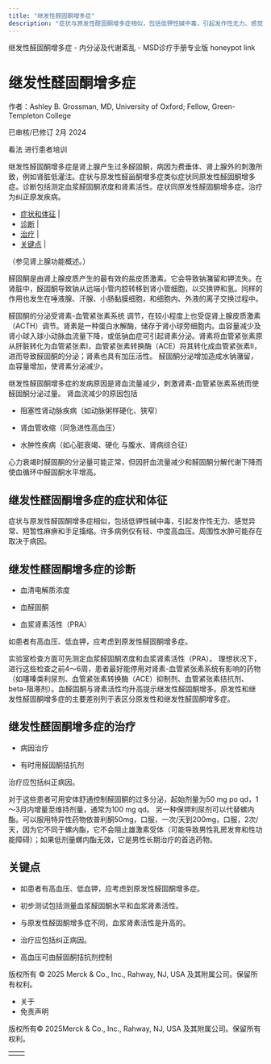 ```yaml
---
title: "继发性醛固酮增多症"
description: "症状与原发性醛固酮增多症相似，包括低钾性碱中毒，引起发作性无力、感觉异常、短暂性麻痹和手足搐缩。许多病例仅有轻、中度高血压。周围性水肿可能存在取决于病因。"
---
```


﻿继发性醛固酮增多症 \- 内分泌及代谢紊乱 \- MSD诊疗手册专业版 honeypot link

# 继发性醛固酮增多症

作者：Ashley B. Grossman, MD, University of Oxford; Fellow, Green-Templeton College

已审核/已修订 2月 2024

看法 进行患者培训

继发性醛固酮增多症是肾上腺产生过多醛固酮，病因为费垂体、肾上腺外的刺激所致，例如肾脏低灌注。症状与原发性醛甾酮增多症类似症状同原发性醛固酮增多症。诊断包括测定血浆醛固酮浓度和肾素活性。症状同原发性醛固酮增多症。治疗为纠正原发疾病。

- [症状和体征](#症状和体征_v26441381_zh) \|
- [诊断](#诊断_v26441386_zh) \|
- [治疗](#治疗_v26441512_zh) \|
- [关键点](#关键点_v26441520_zh) \|

（参见肾上腺功能概述。）

醛固酮是由肾上腺皮质产生的最有效的盐皮质激素。它会导致钠潴留和钾流失。在肾脏中，醛固酮导致钠从远端小管内腔转移到肾小管细胞，以交换钾和氢。同样的作用也发生在唾液腺、汗腺、小肠黏膜细胞，和细胞内、外液的离子交换过程中。

醛固酮的分泌受肾素-血管紧张素系统 调节，在较小程度上也受促肾上腺皮质激素（ACTH）调节。肾素是一种蛋白水解酶，储存于肾小球旁细胞内。血容量减少及肾小球入球小动脉血流量下降，或低钠血症可引起肾素分泌。肾素将血管紧张素原从肝脏转化为血管紧张素I，血管紧张素转换酶（ACE）将其转化成血管紧张素II，进而导致醛固酮的分泌；肾素也具有加压活性。 醛固酮分泌增加造成水钠潴留，血容量增加，使肾素分泌减少。

继发性醛固酮增多症的发病原因是肾血流量减少，刺激肾素-血管紧张素系统而使醛固酮分泌过量。 肾血流减少的原因包括

- 阻塞性肾动脉疾病（如动脉粥样硬化、狭窄）

- 肾血管收缩（同急进性高血压）

- 水肿性疾病（如心脏衰竭、硬化 与腹水、肾病综合征）


心力衰竭时醛固酮的分泌量可能正常，但因肝血流量减少和醛固酮分解代谢下降而使血循环中醛固酮水平增高。

## 继发性醛固酮增多症的症状和体征

症状与原发性醛固酮增多症相似，包括低钾性碱中毒，引起发作性无力、感觉异常、短暂性麻痹和手足搐缩。许多病例仅有轻、中度高血压。周围性水肿可能存在取决于病因。

## 继发性醛固酮增多症的诊断

- 血清电解质浓度

- 血醛固酮

- 血浆肾素活性（PRA）


如患者有高血压、低血钾，应考虑到原发性醛固酮增多症。

实验室检查方面可先测定血浆醛固酮浓度和血浆肾素活性（PRA）。 理想状况下，进行这些检查之前4～6周，患者最好能停用对肾素-血管紧张素系统有影响的药物（如噻嗪类利尿剂、血管紧张素转换酶（ACE）抑制剂、血管紧张素拮抗剂、beta-阻滞剂）。血醛固酮与肾素活性均升高提示继发性醛固酮增多。原发性和继发性醛固酮增多症的主要差别列于表区分原发性和继发性醛固酮增多症。

## 继发性醛固酮增多症的治疗

- 病因治疗

- 有时用醛固酮拮抗剂


治疗应包括纠正病因。

对于这些患者可用安体舒通控制醛固酮的过多分泌，起始剂量为50 mg po qd，1～3月内增量至维持剂量，通常为100 mg qd。 另一种保钾利尿剂可以代替螺内酯。可以服用特异性药物依普利酮50mg，口服，一次/天到200mg，口服，2次/天，因为它不同于螺内酯，它不会阻止雄激素受体（可能导致男性乳房发育和性功能障碍）；如果低剂量螺内酯无效，它是男性长期治疗的首选药物。

## 关键点

- 如患者有高血压、低血钾，应考虑到原发性醛固酮增多症。

- 初步测试包括测量血浆醛固酮水平和血浆肾素活性。

- 与原发性醛固酮增多症不同，血浆肾素活性是升高的。

- 治疗应包括纠正病因。

- 高血压可由醛固酮拮抗剂控制




版权所有 © 2025
Merck & Co., Inc., Rahway, NJ, USA 及其附属公司。保留所有权利。

- 关于
- 免责声明

版权所有© 2025Merck & Co., Inc., Rahway, NJ, USA 及其附属公司。保留所有权利。

|     |     |
| --- | --- |
|  |  |